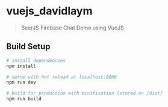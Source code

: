 # vuejs_davidlaym

> BeerJS Firebase Chat Demo using VueJS

## Build Setup

``` bash
# install dependencies
npm install

# serve with hot reload at localhost:8000
npm run dev

# build for production with minification (stored on /dist)
npm run build

```
